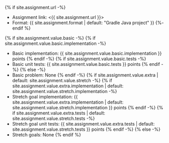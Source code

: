 {% if site.assignment.url -%}
* Assignment link: <{{ site.assignment.url }}>
* Format: {{ site.assignment.format | default: "Gradle Java project" }}
{%- endif %}

{% if site.assignment.value.basic -%}
{% if site.assignment.value.basic.implementation -%}
* Basic implementation: {{ site.assignment.value.basic.implementation }} points
{% endif -%}
{% if site.assignment.value.basic.tests -%}
* Basic unit tests: {{ site.assignment.value.basic.tests }} points
{% endif -%}
{% else -%}
* Basic problem: None
{% endif -%}
{% if site.assignment.value.extra | default: site.assignment.value.stretch -%}
{% if site.assignment.value.extra.implementation  | default: site.assignment.value.stretch.implementation -%}
* Stretch goal implementation: {{ site.assignment.value.extra.implementation  | default: site.assignment.value.stretch.implementation }} points
{% endif -%}
{% if site.assignment.value.extra.tests  | default: site.assignment.value.stretch.tests -%}
* Stretch goal unit tests: {{ site.assignment.value.extra.tests  | default: site.assignment.value.stretch.tests }} points
{% endif -%}
{% else -%}
* Stretch goals: None
{% endif %}

